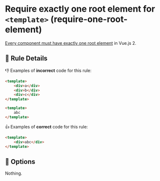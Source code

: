 # Require exactly one root element for `<template>` (require-one-root-element)

[Every component must have exactly one root element](https://vuejs.org/v2/guide/migration.html#Fragment-Instances-removed) in Vue.js 2.

## 📖 Rule Details

👎 Examples of **incorrect** code for this rule:

```html
<template>
    <div>a</div>
    <div>b</div>
    <div>c</div>
</template>
```

```html
<template>
    abc
</template>
```

👍 Examples of **correct** code for this rule:

```html
<template>
    <div>abc</div>
</template>
```

## 🔧 Options

Nothing.
